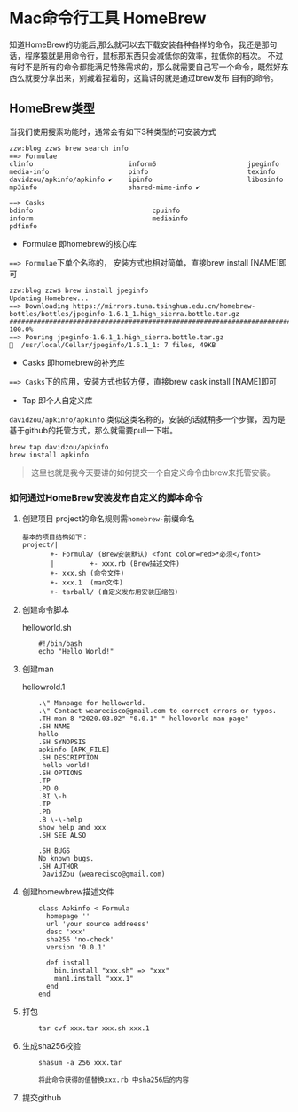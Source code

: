 Mac命令行工具 HomeBrew
===========

知道HomeBrew的功能后,那么就可以去下载安装各种各样的命令，我还是那句话，程序猿就是用命令行，鼠标那东西只会减低你的效率，拉低你的档次。
不过有时不是所有的命令都能满足特殊需求的，那么就需要自己写一个命令，既然好东西么就要分享出来，别藏着捏着的，这篇讲的就是通过brew发布
自有的命令。

## HomeBrew类型

当我们使用搜索功能时，通常会有如下3种类型的可安装方式

```
zzw:blog zzw$ brew search info
==> Formulae
clinfo                        inform6                       jpeginfo                      media-info                    pinfo                         texinfo
davidzou/apkinfo/apkinfo ✔    ipinfo                        libosinfo                     mp3info                       shared-mime-info ✔

==> Casks
bdinfo                              cpuinfo                             inform                              mediainfo                           pdfinfo
```

* Formulae 即homebrew的核心库

`==> Formulae`下单个名称的， 安装方式也相对简单，直接brew install [NAME]即可

```
zzw:blog zzw$ brew install jpeginfo
Updating Homebrew...
==> Downloading https://mirrors.tuna.tsinghua.edu.cn/homebrew-bottles/bottles/jpeginfo-1.6.1_1.high_sierra.bottle.tar.gz
######################################################################## 100.0%
==> Pouring jpeginfo-1.6.1_1.high_sierra.bottle.tar.gz
🍺  /usr/local/Cellar/jpeginfo/1.6.1_1: 7 files, 49KB
```

* Casks 即homebrew的补充库

`==> Casks`下的应用，安装方式也较方便，直接brew cask install [NAME]即可

* Tap  即个人自定义库

`davidzou/apkinfo/apkinfo` 类似这类名称的，安装的话就稍多一个步骤，因为是基于github的托管方式，那么就需要pull一下啦。

```
brew tap davidzou/apkinfo
brew install apkinfo
```

> 这里也就是我今天要讲的如何提交一个自定义命令由brew来托管安装。

### 如何通过HomeBrew安装发布自定义的脚本命令

1. 创建项目 project的命名规则需`homebrew-`前缀命名

	```
	基本的项目结构如下：
	project/|
	       +- Formula/ (Brew安装默认) <font color=red>*必须</font>
	       |         +- xxx.rb (Brew描述文件)
	       +- xxx.sh (命令文件)
	       +- xxx.1  (man文件)
	       +- tarball/ (自定义发布用安装压缩包)
	```

2. 创建命令脚本

	helloworld.sh

	```
		#!/bin/bash
		echo "Hello World!"
	```

3. 创建man

	hellowrold.1

	```
		.\" Manpage for helloworld.
	    .\" Contact wearecisco@gmail.com to correct errors or typos.
	    .TH man 8 "2020.03.02" "0.0.1" " helloworld man page"
	    .SH NAME
	    hello
	    .SH SYNOPSIS
	    apkinfo [APK_FILE]
	    .SH DESCRIPTION
	     hello world!
	    .SH OPTIONS
	    .TP
	    .PD 0
	    .BI \-h
	    .TP
	    .PD
	    .B \-\-help
	    show help and xxx
	    .SH SEE ALSO

	    .SH BUGS
	    No known bugs.
	    .SH AUTHOR
	     DavidZou (wearecisco@gmail.com)
	```

4. 创建homewbrew描述文件

	```
		class Apkinfo < Formula
		  homepage ''
		  url 'your source addreess'
		  desc 'xxx'
		  sha256 'no-check'
		  version '0.0.1'

		  def install
		    bin.install "xxx.sh" => "xxx"
		    man1.install "xxx.1"
		  end
		end
	```

5. 打包

	```
		tar cvf xxx.tar xxx.sh xxx.1
	```

6. 生成sha256校验

	```
		shasum -a 256 xxx.tar

		将此命令获得的值替换xxx.rb 中sha256后的内容
	```
7. 提交github

